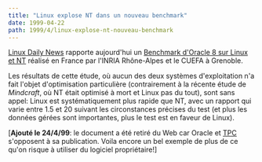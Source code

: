 ```yaml
---
title: "Linux explose NT dans un nouveau benchmark"
date: 1999-04-22
path: 1999/4/linux-explose-nt-nouveau-benchmark
---
```


<P>
<A HREF="http://lwn.net/daily/">Linux Daily News</A> rapporte aujourd'hui
un <A HREF="http://rpmfind.net/veillard/oracle/">Benchmark d'Oracle
8 sur Linux et NT</A> réalisé en France par l'INRIA Rhône-Alpes et le
CUEFA à Grenoble.
</P>

<P>
Les résultats de cette étude, où aucun des deux systèmes d'exploitation
n'a fait l'objet d'optimisation particulière (contrairement à la
récente étude de <EM>Mindcraft</EM>, où NT était optimisé à mort et
Linux pas du tout), sont sans appel: Linux est systématiquement
plus rapide que NT, avec un rapport qui varie entre 1.5 et 20 suivant
les circonstances précises du test (et plus les données gérées sont
importantes, plus le test est en faveur de Linux).
</P>

<P>
[<B>Ajouté le 24/4/99</B>: le document a été retiré du Web
car Oracle et <A HREF="http://www.tpc.org/">TPC</A> s'opposent à
sa publication. Voila encore un bel exemple de plus de ce qu'on risque
à utiliser du logiciel propriétaire!]
</P>


